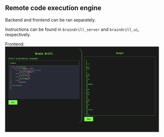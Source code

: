 ## Remote code execution engine

Backend and frontend can be ran separately.

Instructions can be found in `braindrill_server` and `braindrill_ui`, respectively.

Frontend:
![My Image](assets/frontend_sample.png)

